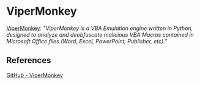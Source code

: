 # ViperMonkey

[ViperMonkey](https://github.com/decalage2/ViperMonkey):  *"ViperMonkey is a VBA Emulation engine written in Python, designed to analyze and deobfuscate malicious VBA Macros contained in Microsoft Office files (Word, Excel, PowerPoint, Publisher, etc)."*

## References

[GitHub - ViperMonkey](https://github.com/decalage2/ViperMonkey)